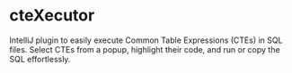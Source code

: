 # cteXecutor
IntelliJ plugin to easily execute Common Table Expressions (CTEs) in SQL files. Select CTEs from a popup, highlight their code, and run or copy the SQL effortlessly.

